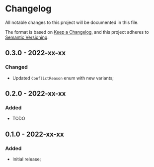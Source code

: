 # Changelog

All notable changes to this project will be documented in this file.

The format is based on [Keep a Changelog](https://keepachangelog.com/en/1.0.0/),
and this project adheres to [Semantic Versioning](https://semver.org/spec/v2.0.0.html).

<!-- ## Unreleased - YYYY-MM-DD

### Added

### Changed

### Deprecated

### Removed

### Fixed

### Security -->

## 0.3.0 - 2022-xx-xx

### Changed

- Updated `ConflictReason` enum with new variants;

## 0.2.0 - 2022-xx-xx

### Added

- TODO

## 0.1.0 - 2022-xx-xx

### Added

- Initial release;


